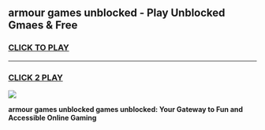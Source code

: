 
## armour games unblocked - Play Unblocked Gmaes & Free
<h3>
<a href="https://news.freeplayer.one?title=armour_games_unblocked&ref=16F">CLICK TO PLAY</a></h3>
<hr>

<h3>
<a href="https://news.freeplayer.one?title=armour_games_unblocked&ref=16F">CLICK 2 PLAY</a>
  
</h3>

<a href="https://news.freeplayer.one?title=armour_games_unblocked&ref=16F/"><img src="https://clearcache.store/games.png"></a>


**armour games unblocked games unblocked: Your Gateway to Fun and Accessible Online Gaming**

